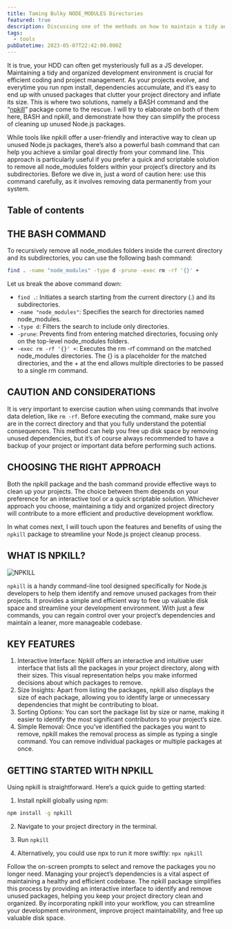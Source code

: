 ```yaml
---
title: Taming Bulky NODE_MODULES Directories
featured: true
description: Discussing one of the methods on how to maintain a tidy and organized development environment in JavaScript.
tags:
  - tools
pubDatetime: 2023-05-07T22:42:00.000Z
---
```


It is true, your HDD can often get mysteriously full as a JS developer. Maintaining a tidy and organized development environment is crucial for efficient coding and project management. As your projects evolve, and everytime you run npm install, dependencies accumulate, and it’s easy to end up with unused packages that clutter your project directory and inflate its size. This is where two solutions, namely a BASH command and the “[npkill](https://www.npmjs.com/package/npkill)” package come to the rescue. I will try to elaborate on both of them here, BASH and npkill, and demonstrate how they can simplify the process of cleaning up unused Node.js packages.

While tools like npkill offer a user-friendly and interactive way to clean up unused Node.js packages, there’s also a powerful bash command that can help you achieve a similar goal directly from your command line. This approach is particularly useful if you prefer a quick and scriptable solution to remove all node_modules folders within your project’s directory and its subdirectories. Before we dive in, just a word of caution here: use this command carefully, as it involves removing data permanently from your system.

## Table of contents

## THE BASH COMMAND

To recursively remove all node_modules folders inside the current directory and its subdirectories, you can use the following bash command:

```bash
find . -name "node_modules" -type d -prune -exec rm -rf '{}' +
```

Let us break the above command down:

- `find .`: Initiates a search starting from the current directory (.) and its subdirectories.
- `-name "node_modules"`: Specifies the search for directories named node_modules.
- `-type d`: Filters the search to include only directories.
- `-prune`: Prevents find from entering matched directories, focusing only on the top-level node_modules folders.
- `-exec rm -rf '{}' +`: Executes the rm -rf command on the matched node_modules directories. The {} is a placeholder for the matched directories, and the + at the end allows multiple directories to be passed to a single rm command.

## CAUTION AND CONSIDERATIONS

It is very important to exercise caution when using commands that involve data deletion, like `rm -rf`. Before executing the command, make sure you are in the correct directory and that you fully understand the potential consequences. This method can help you free up disk space by removing unused dependencies, but it’s of course always recommended to have a backup of your project or important data before performing such actions.

## CHOOSING THE RIGHT APPROACH

Both the npkill package and the bash command provide effective ways to clean up your projects. The choice between them depends on your preference for an interactive tool or a quick scriptable solution. Whichever approach you choose, maintaining a tidy and organized project directory will contribute to a more efficient and productive development workflow.

In what comes next, I will touch upon the features and benefits of using the `npkill` package to streamline your Node.js project cleanup process.

## WHAT IS NPKILL?

![NPKILL](@assets/images/npkill.gif)

`npkill` is a handy command-line tool designed specifically for Node.js developers to help them identify and remove unused packages from their projects. It provides a simple and efficient way to free up valuable disk space and streamline your development environment. With just a few commands, you can regain control over your project’s dependencies and maintain a leaner, more manageable codebase.

## KEY FEATURES

1. Interactive Interface: Npkill offers an interactive and intuitive user interface that lists all the packages in your project directory, along with their sizes. This visual representation helps you make informed decisions about which packages to remove.
2. Size Insights: Apart from listing the packages, npkill also displays the size of each package, allowing you to identify large or unnecessary dependencies that might be contributing to bloat.
3. Sorting Options: You can sort the package list by size or name, making it easier to identify the most significant contributors to your project’s size.
4. Simple Removal: Once you’ve identified the packages you want to remove, npkill makes the removal process as simple as typing a single command. You can remove individual packages or multiple packages at once.

## GETTING STARTED WITH NPKILL

Using npkill is straightforward. Here’s a quick guide to getting started:

1. Install npkill globally using npm:

```bash
npm install -g npkill
```

2. Navigate to your project directory in the terminal.

3. Run `npkill`

4. Alternatively, you could use npx to run it more swiftly: `npx npkill`

Follow the on-screen prompts to select and remove the packages you no longer need.
Managing your project’s dependencies is a vital aspect of maintaining a healthy and efficient codebase. The npkill package simplifies this process by providing an interactive interface to identify and remove unused packages, helping you keep your project directory clean and organized. By incorporating npkill into your workflow, you can streamline your development environment, improve project maintainability, and free up valuable disk space.
